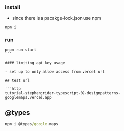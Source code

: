 ### install

- since there is a pacakge-lock.json use npm

```
npm i
```

### run

````
pnpm run start
```

#### limiting api key usage

- set up to only allow access from vercel url

## test url

```http
tutorial-stephengrider-typescript-02-designpatterns-googlemaps.vercel.app
````

## @types

```cmd
npm i @types/google.maps
```
